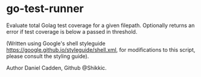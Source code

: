 # go-test-runner

Evaluate total Golag test coverage for a given filepath. Optionally returns an error if test coverage is below a passed in threshold.

(Written using Google's shell styleguide https://google.github.io/styleguide/shell.xml, for modifications to this script, 
 please consult the styling guide).

Author Daniel Cadden, Github @Shikkic.
